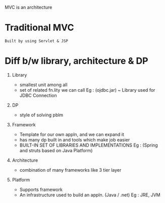 MVC is an architecture

# Traditional MVC

    Built by using Servlet & JSP

# Diff b/w library, architecture & DP
    
1. Library  
    * smallest unit among all
    * set of related fn.lity we can call
    Eg : (ojdbc.jar) ~ Library used for JDBC Connection

2. DP  
    * style of solving pblm

3. Framework 
    * Template for our own appln, and we can expand it
    * has many dp built in and tools which make job easier 
    * BUILT-IN SET OF LIBRARIES AND IMPLEMENTATIONS
    Eg : (Spring and struts based on Java Platform)

4. Architecture 
    * combination of many frameworks like 3 tier layer

5. Platform 
    * Supports framework
    * An infrastructure used to build an appln. (Java / .net)
    Eg : JRE, JVM

